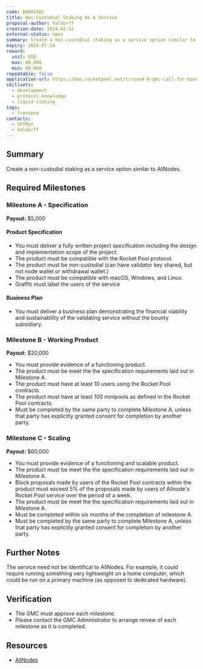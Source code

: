 ```yaml
---
code: BA082402
title: Non-Custodial Staking As A Service
proposal-author: Valdorff
creation-date: 2024-02-12
external-status: open
summary: Create a non-custodial staking as a service option similar to AllNodes.
expiry: 2024-07-14
reward: 
  unit: USD
  max: 80,000
  min: 80,000
repeatable: false
application-url: https://dao.rocketpool.net/t/round-8-gmc-call-for-bounty-applications-deadline-is-january-14/2558/6
skillsets:
  - development
  - protocol-knowledge
  - liquid-staking
tags: 
  - frontend
contacts:
  - ShfRyn
  - Valdorff
---
```


## Summary
Create a non-custodial staking as a service option similar to AllNodes. 

## Required Milestones

### Milestone A - Specification
**Payout:** $5,000  

#### Product Specification
* You must deliver a fully written project specification including the design and implementation scope of the project.
* The product must be compatible with the Rocket Pool protocol.
* The product must be non-custodial (can have validator key shared, but not node wallet or withdrawal wallet.)
* The product must be compatible with macOS, Windows, and Linux.
* Graffiti must label the users of the service

#### Business Plan
* You must deliver a business plan demonstrating the financial viability and sustainability of the validating service without the bounty subsidiary.

### Milestone B - Working Product
**Payout:** $20,000  

* You must provide evidence of a functioning product.
* The product must be meet the the specification requirements laid out in Milestone A.
* The product must have at least 10 users using the Rocket Pool contracts.
* The product must have at least 100 minipools as defined in the Rocket Pool contracts.
* Must be completed by the same party to complete Milestone A, unless that party has explicitly granted consent for completion by another party.

### Milestone C - Scaling
**Payout:** $60,000  

* You must provide evidence of a functioning and scalable product.
* The product must be meet the the specification requirements laid out in Milestone A.
* Block proposals made by users of the Rocket Pool contracts within the product must exceed 5% of the proposals made by users of Allnode's Rocket Pool service over the period of a week. 
* The product must be meet the the specification requirements laid out in Milestone A.
* Must be completed within six months of the completion of milestone A.
* Must be completed by the same party to complete Milestone A, unless that party has explicitly granted consent for completion by another party.

## Further Notes

The service need not be identifical to AllNodes. For example, it could require running something very lightweight on a home computer, which could be run on a primary machine (as opposed to dedicated hardware).

## Verification
* The GMC must approve each milestone.
* Please contact the GMC Administrator to arrange reivew of each milestone as it is completed.

## Resources
* [AllNodes](https://www.allnodes.com/)